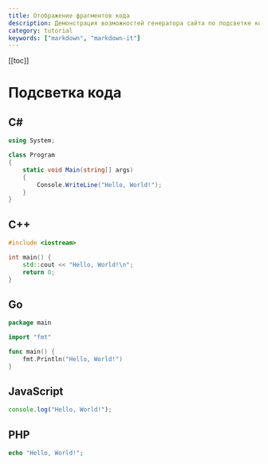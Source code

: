 ```yaml
---
title: Отображение фрагментов кода
description: Демонстрация возможностей генератора сайта по подсветке кода
category: tutorial
keywords: ["markdown", "markdown-it"]
---
```


[[toc]]

# Подсветка кода

## C#

```csharp
using System;

class Program
{
    static void Main(string[] args)
    {
        Console.WriteLine("Hello, World!");
    }
}
```

## C++

```cpp
#include <iostream>

int main() {
    std::cout << "Hello, World!\n";
    return 0;
}
```

## Go

```go
package main

import "fmt"

func main() {
    fmt.Println("Hello, World!")
}
```

## JavaScript

```js
console.log("Hello, World!");
```

## PHP

```php
echo "Hello, World!";
```
